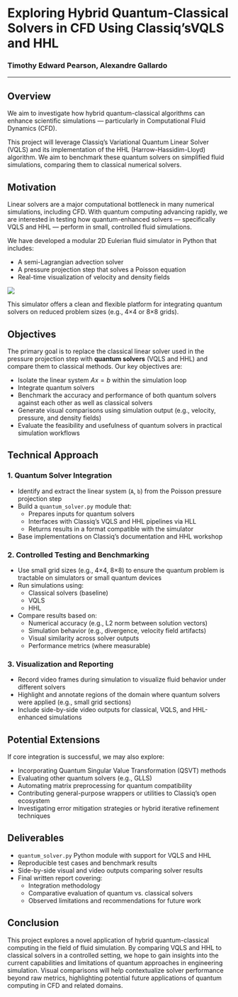 # **Exploring Hybrid Quantum-Classical Solvers in CFD Using Classiq’sVQLS and HHL**

### Timothy Edward Pearson, Alexandre Gallardo

---

## Overview

We aim to investigate how hybrid quantum-classical algorithms can enhance scientific simulations
— particularly in Computational Fluid Dynamics (CFD).

This project will leverage
Classiq’s Variational Quantum Linear Solver (VQLS) and its
implementation of the HHL (Harrow-Hassidim-Lloyd) algorithm. We aim to
benchmark these quantum solvers on simplified fluid simulations,
comparing them to classical numerical solvers.

## Motivation

Linear solvers are a major computational bottleneck in many numerical
simulations, including CFD. With quantum computing advancing rapidly,
we are interested in testing how quantum-enhanced solvers —
specifically VQLS and HHL — perform in small, controlled
fluid simulations.

We have developed a modular 2D Eulerian fluid simulator in Python that
includes:

- A semi-Lagrangian advection solver  
- A pressure projection step that solves a Poisson equation 
- Real-time visualization of velocity and density fields  

![](./images/windtunnel.jpeg)  

This simulator offers a clean and flexible platform for integrating
quantum solvers on reduced problem sizes (e.g., 4×4 or 8×8 grids).

## Objectives

The primary goal is to replace the classical linear solver used in the
pressure projection step with **quantum solvers** (VQLS and HHL) and
compare them to classical methods. Our key objectives are:

- Isolate the linear system $Ax = b$ within the simulation loop  
- Integrate quantum solvers  
- Benchmark the accuracy and performance of both quantum solvers
against each other as well as classical solvers  
- Generate visual comparisons using simulation output (e.g., velocity,
pressure, and density fields)  
- Evaluate the feasibility and usefulness of quantum solvers in
practical simulation workflows  

## Technical Approach

### 1. Quantum Solver Integration

- Identify and extract the linear system (`A`, `b`) from the Poisson
pressure projection step  
- Build a `quantum_solver.py` module that:  
  - Prepares inputs for quantum solvers  
  - Interfaces with Classiq’s VQLS and HHL pipelines via HLL  
  - Returns results in a format compatible with the simulator  
- Base implementations on Classiq’s documentation and HHL workshop  

### 2. Controlled Testing and Benchmarking

- Use small grid sizes (e.g., 4×4, 8×8) to ensure the quantum
problem is tractable on simulators or small quantum devices  
- Run simulations using:  
  - Classical solvers (baseline)  
  - VQLS  
  - HHL  
- Compare results based on:  
  - Numerical accuracy (e.g., L2 norm between solution vectors)  
  - Simulation behavior (e.g., divergence, velocity field artifacts)  
  - Visual similarity across solver outputs  
  - Performance metrics (where measurable)  

### 3. Visualization and Reporting

- Record video frames during simulation to visualize fluid behavior
under different solvers  
- Highlight and annotate regions of the domain where quantum solvers
were applied (e.g., small grid sections)  
- Include side-by-side video outputs for classical, VQLS, and HHL-enhanced simulations  

## Potential Extensions

If core integration is successful, we may also explore:

- Incorporating Quantum Singular Value Transformation (QSVT) methods  
- Evaluating other quantum solvers (e.g., GLLS)  
- Automating matrix preprocessing for quantum compatibility  
- Contributing general-purpose wrappers or utilities to Classiq’s
open ecosystem  
- Investigating error mitigation strategies or hybrid iterative
refinement techniques  

## Deliverables

- `quantum_solver.py` Python module with support for VQLS and HHL  
- Reproducible test cases and benchmark results  
- Side-by-side visual and video outputs comparing solver results  
- Final written report covering:  
  - Integration methodology  
  - Comparative evaluation of quantum vs. classical solvers  
  - Observed limitations and recommendations for future work  


## Conclusion

This project explores a novel application of hybrid quantum-classical
computing in the field of fluid simulation. By comparing VQLS and HHL
to classical solvers in a controlled setting, we hope to gain insights
into the current capabilities and limitations of quantum approaches in
engineering simulation. Visual comparisons will help contextualize
solver performance beyond raw metrics, highlighting potential future
applications of quantum computing in CFD and related domains.


